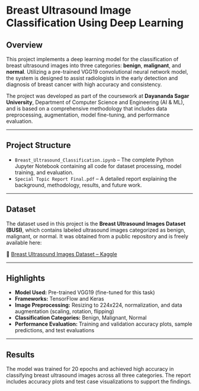 # Breast Ultrasound Image Classification Using Deep Learning

## Overview

This project implements a deep learning model for the classification of breast ultrasound images into three categories: **benign**, **malignant**, and **normal**. Utilizing a pre-trained VGG19 convolutional neural network model, the system is designed to assist radiologists in the early detection and diagnosis of breast cancer with high accuracy and consistency.

The project was developed as part of the coursework at **Dayananda Sagar University**, Department of Computer Science and Engineering (AI & ML), and is based on a comprehensive methodology that includes data preprocessing, augmentation, model fine-tuning, and performance evaluation.

---

## Project Structure

- `Breast_Ultrasound_Classification.ipynb` – The complete Python Jupyter Notebook containing all code for dataset processing, model training, and evaluation.
- `Special Topic Report Final.pdf` – A detailed report explaining the background, methodology, results, and future work.

---

## Dataset

The dataset used in this project is the **Breast Ultrasound Images Dataset (BUSI)**, which contains labeled ultrasound images categorized as benign, malignant, or normal. It was obtained from a public repository and is freely available here:

🔗 [Breast Ultrasound Images Dataset – Kaggle](https://www.kaggle.com/datasets/aryashah2k/breast-ultrasound-images-dataset)

---

## Highlights

- **Model Used:** Pre-trained VGG19 (fine-tuned for this task)
- **Frameworks:** TensorFlow and Keras
- **Image Preprocessing:** Resizing to 224x224, normalization, and data augmentation (scaling, rotation, flipping)
- **Classification Categories:** Benign, Malignant, Normal
- **Performance Evaluation:** Training and validation accuracy plots, sample predictions, and test evaluations

---

## Results

The model was trained for 20 epochs and achieved high accuracy in classifying breast ultrasound images across all three categories. The report includes accuracy plots and test case visualizations to support the findings.



